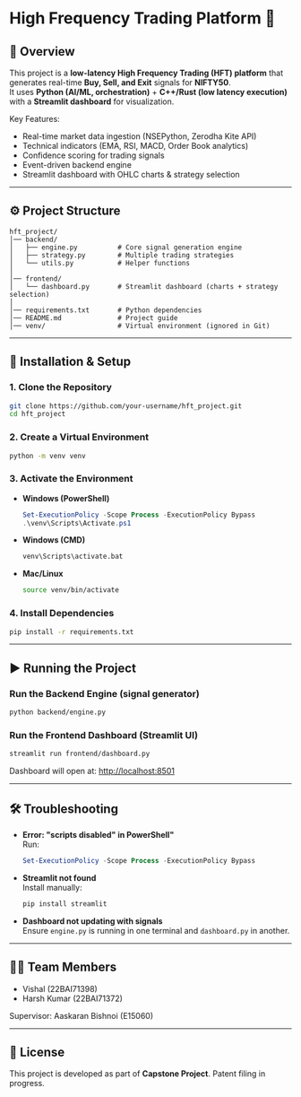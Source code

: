 # High Frequency Trading Platform 🚀  

## 📌 Overview  
This project is a **low-latency High Frequency Trading (HFT) platform** that generates real-time **Buy, Sell, and Exit** signals for **NIFTY50**.  
It uses **Python (AI/ML, orchestration)** + **C++/Rust (low latency execution)** with a **Streamlit dashboard** for visualization.  

Key Features:  
- Real-time market data ingestion (NSEPython, Zerodha Kite API)  
- Technical indicators (EMA, RSI, MACD, Order Book analytics)  
- Confidence scoring for trading signals  
- Event-driven backend engine  
- Streamlit dashboard with OHLC charts & strategy selection  

---

## ⚙️ Project Structure  
```
hft_project/
│── backend/
│   ├── engine.py          # Core signal generation engine
│   ├── strategy.py        # Multiple trading strategies
│   └── utils.py           # Helper functions
│
│── frontend/
│   └── dashboard.py       # Streamlit dashboard (charts + strategy selection)
│
│── requirements.txt       # Python dependencies
│── README.md              # Project guide
│── venv/                  # Virtual environment (ignored in Git)
```

---

## 🔧 Installation & Setup  

### 1. Clone the Repository  
```bash
git clone https://github.com/your-username/hft_project.git
cd hft_project
```

### 2. Create a Virtual Environment  
```bash
python -m venv venv
```

### 3. Activate the Environment  
- **Windows (PowerShell)**  
  ```powershell
  Set-ExecutionPolicy -Scope Process -ExecutionPolicy Bypass
  .\venv\Scripts\Activate.ps1
  ```  
- **Windows (CMD)**  
  ```cmd
  venv\Scripts\activate.bat
  ```  
- **Mac/Linux**  
  ```bash
  source venv/bin/activate
  ```

### 4. Install Dependencies  
```bash
pip install -r requirements.txt
```

---

## ▶️ Running the Project  

### Run the Backend Engine (signal generator)  
```bash
python backend/engine.py
```

### Run the Frontend Dashboard (Streamlit UI)  
```bash
streamlit run frontend/dashboard.py
```

Dashboard will open at: [http://localhost:8501](http://localhost:8501)  

---

## 🛠 Troubleshooting  

- **Error: "scripts disabled" in PowerShell"**  
  Run:  
  ```powershell
  Set-ExecutionPolicy -Scope Process -ExecutionPolicy Bypass
  ```

- **Streamlit not found**  
  Install manually:  
  ```bash
  pip install streamlit
  ```

- **Dashboard not updating with signals**  
  Ensure `engine.py` is running in one terminal and `dashboard.py` in another.  

---

## 👨‍💻 Team Members  
- Vishal (22BAI71398)  
- Harsh Kumar (22BAI71372)  

Supervisor: Aaskaran Bishnoi (E15060)  

---

## 📜 License  
This project is developed as part of **Capstone Project**. Patent filing in progress.  
